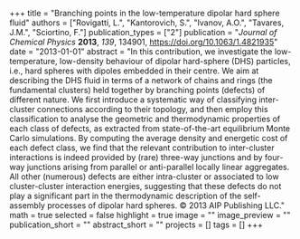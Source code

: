 +++
title = "Branching points in the low-temperature dipolar hard sphere fluid"
authors = ["Rovigatti, L.", "Kantorovich, S.", "Ivanov, A.O.", "Tavares, J.M.", "Sciortino, F."]
publication_types = ["2"]
publication = "*Journal of Chemical Physics* **2013**, *139*, 134901, https://doi.org/10.1063/1.4821935"
date = "2013-01-01"
abstract = "In this contribution, we investigate the low-temperature, low-density behaviour of dipolar hard-sphere (DHS) particles, i.e., hard spheres with dipoles embedded in their centre. We aim at describing the DHS fluid in terms of a network of chains and rings (the fundamental clusters) held together by branching points (defects) of different nature. We first introduce a systematic way of classifying inter-cluster connections according to their topology, and then employ this classification to analyse the geometric and thermodynamic properties of each class of defects, as extracted from state-of-the-art equilibrium Monte Carlo simulations. By computing the average density and energetic cost of each defect class, we find that the relevant contribution to inter-cluster interactions is indeed provided by (rare) three-way junctions and by four-way junctions arising from parallel or anti-parallel locally linear aggregates. All other (numerous) defects are either intra-cluster or associated to low cluster-cluster interaction energies, suggesting that these defects do not play a significant part in the thermodynamic description of the self-assembly processes of dipolar hard spheres. © 2013 AIP Publishing LLC."
math = true
selected = false
highlight = true
image = ""
image_preview = ""
publication_short = ""
abstract_short = ""
projects = []
tags = []
+++
